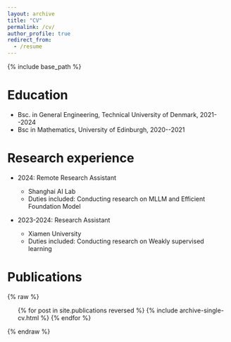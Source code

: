 ```yaml
---
layout: archive
title: "CV"
permalink: /cv/
author_profile: true
redirect_from:
  - /resume
---
```


{% include base_path %}

Education
======
* Bsc. in General Engineering, Technical University of Denmark, 2021--2024
* Bsc in Mathematics, University of Edinburgh, 2020--2021

Research experience
======
* 2024: Remote Research Assistant
  * Shanghai AI Lab
  * Duties included: Conducting research on MLLM and Efficient Foundation Model

* 2023-2024: Research Assistant
  * Xiamen University
  * Duties included: Conducting research on Weakly supervised learning 
  
Publications
======
{% raw %}
<ul>{% for post in site.publications reversed %}
    {% include archive-single-cv.html %}
{% endfor %}</ul>
{% endraw %}